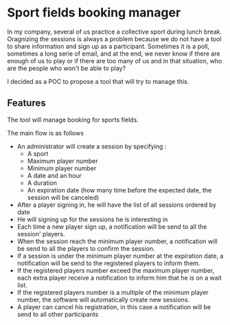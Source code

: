 # Sport fields booking manager

In my company, several of us practice a collective sport during lunch break. 
Oragnizing the sessions is always a problem because we do not have a tool to share information and sign up as a participant. Sometimes it is a poll, sometimes a long serie of email, and at the end, we never know if there are enough of us to play or if there are too many of us and in that situation, who are the people who won't be able to play?

I decided as a POC to propose a tool that will try to manage this.

## Features

The tool will manage booking for sports fields. 

The main flow is as follows
* An administrator will create a session by specifying :
    - A sport
    - Maximum player number
    - Minimum player number
    - A date and an hour
    - A duration
    - An expiration date (how many time before the expected date, the session will be canceled)
* After a player signing in, he will have the list of all sessions ordered by date
* He will signing up for the sessions he is interesting in
* Each time a new player sign up, a notification will be send to all the session' players.
* When the session reach the minimum player number, a notification will be send to all the players to confirm the session.
* If a session is under the minimum player number at the expiration date, a notification will be send to the registered players to inform them.
* If the registered players number exceed the maximum player number, each extra player receive a notification to inform him that he is on a wait list.
* If the registered players number is a multiple of the minimum player number, the software will automatically create new sessions.
* A player can cancel his registration, in this case a notification will be send to all other participants
